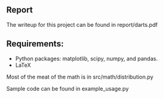 Report
-------

The writeup for this project can be found in report/darts.pdf



Requirements:
------

- Python packages: matplotlib, scipy, numpy, and pandas.
- LaTeX


Most of the meat of the math is in src/math/distribution.py

Sample code can be found in example_usage.py
